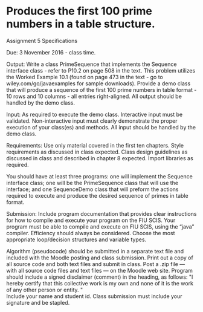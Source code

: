 # Produces the first 100 prime numbers in a table structure.

Assignment 5 Specifications

Due: 3 November 2016 - class time.


Output: Write a class PrimeSequence that implements the Sequence interface class - refer to P10.2 on page 508 in the text. This problem utilizes the Worked Example 10.1 (found on page 473 in the text - go to wiley.com/go/javaexamples for sample downloads). Provide a demo class that will produce a sequence of the first 100 prime numbers in table format - 10 rows and 10 columns - all entries right-aligned. All output should be handled by the demo class.


Input: As required to execute the demo class. Interactive input must be validated. Non-interactive input must clearly demonstrate the proper execution of your class(es) and methods. All input should be handled by the demo class.


Requirements: Use only material covered in the first ten chapters. Style requirements as discussed in class expected. Class design guidelines as discussed in class and described in chapter 8 expected. Import libraries as required.

You should have at least three programs: one will implement the Sequence interface class; one will be the PrimeSequence class that will use the interface; and one SequenceDemo class that will preform the actions required to execute and produce the desired sequence of primes in table format.


Submission: Include program documentation that provides clear instructions for how to compile and execute your program on the FIU SCIS.  Your program must be able to compile and execute on FIU SCIS, using the “java” compiler. 
Efficiency should always be considered. Choose the most appropriate loop/decision structures and variable types. 

Algorithm (pseudocode) should be submitted in a separate text file and included with the Moodle posting and class submission. 
Print out a copy of all source code and both text files and submit in class. Post a .zip file — with all source code files and text files — on the Moodle web site.
Program should include a signed disclaimer (comment) in the heading, as follows:
	"I hereby certify that this collective work is my own and none of it is the work of any other person or entity. "  
Include your name and student id. Class submission must include your signature and be stapled.
